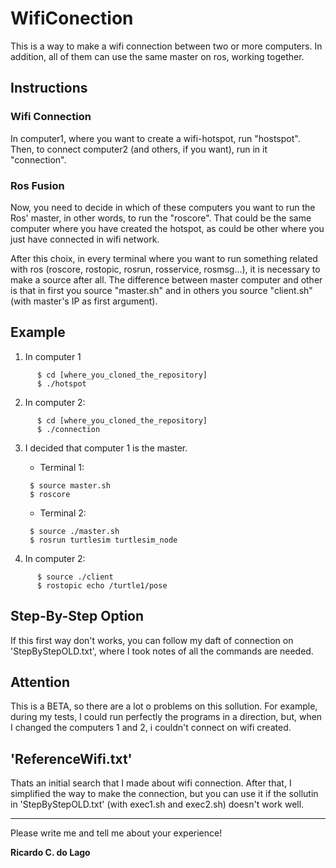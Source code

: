 # WifiConection
This is a way to make a wifi connection between two or more computers. In addition, all of them can use the same master on ros, working together.

## Instructions

### Wifi Connection
  In computer1, where you want to create a wifi-hotspot, run "hostspot". Then, to connect computer2 (and others, if you want), run in it "connection".
  
### Ros Fusion
Now, you need to decide in which of these computers you want to run the Ros' master, in other words, to run the "roscore". That could be the same computer where you have created the hotspot, as could be other where you just have connected in wifi network.

After this choix, in every terminal where you want to run something related with ros (roscore, rostopic, rosrun, rosservice, rosmsg...), it is necessary to make a source after all. The difference between master computer and other is that in first you source "master.sh" and in others you source "client.sh" (with master's IP as first argument).

## Example
1. In computer 1
```  
      $ cd [where_you_cloned_the_repository]
      $ ./hotspot
```  
2. In computer 2:
```
      $ cd [where_you_cloned_the_repository]
      $ ./connection
```
3. I decided that computer 1 is the master.   

   * Terminal 1:  
   ```  
    $ source master.sh  
    $ roscore
   ```   
   * Terminal 2:  
   ```  
    $ source ./master.sh  
    $ rosrun turtlesim turtlesim_node
   ```  

4. In computer 2:
```   
      $ source ./client
      $ rostopic echo /turtle1/pose
```  

## Step-By-Step Option
  If this first way don't works, you can follow my daft of connection on 'StepByStepOLD.txt', where  I took notes of all the commands are needed.

## Attention
 This is a BETA, so there are a lot o problems on this sollution. For example, during my tests, I could run perfectly the programs in a direction, but, when I changed the computers 1 and 2, i couldn't connect on wifi created.
 
## 'ReferenceWifi.txt'
 Thats an initial search that I made about wifi connection. After that, I simplified the way to make the connection, but you can use it if the sollutin in 'StepByStepOLD.txt' (with exec1.sh and exec2.sh) doesn't work well.

 --- ---
 
Please write me and tell me about your experience!
 
**Ricardo C. do Lago**
